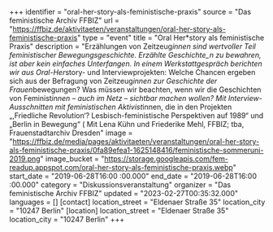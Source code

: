 +++
identifier = "oral-her-story-als-feministische-praxis"
source = "Das feministische Archiv FFBIZ"
url = "https://ffbiz.de/aktivitaeten/veranstaltungen/oral-her-story-als-feministische-praxis"
type = "event"
title = "Oral Her*​story als feministische Praxis"
description = "Erzählungen von Zeitzeug*innen sind wertvoller Teil feministischer Bewegungsgeschichte. Erzählte Geschichte_n zu bewahren, ist aber kein einfaches Unterfangen. In einem Werkstattgespräch berichten wir aus Oral-Her*story- und Interviewprojekten: Welche Chancen ergeben sich aus der Befragung von Zeitzeug*innen zur Geschichte der Frauen*bewegungen? Was müssen wir beachten, wenn wir die Geschichten von Feminist*innen – auch im Netz – sichtbar machen wollen?
Mit Interview-Ausschnitten mit feministischen Aktivist*innen, die in den Projekten „,Friedliche Revolution‘? Lesbisch-feministische Perspektiven auf 1989“ und „Berlin in Bewegung“ (
Mit Lena Kühn und Friederike Mehl, FFBIZ; tba, Frauenstadtarchiv Dresden"
image = "https://ffbiz.de/media/pages/aktivitaeten/veranstaltungen/oral-her-story-als-feministische-praxis/0fa89efea1-1625148416/feministische-sommeruni-2019.png"
image_bucket = "https://storage.googleapis.com/fem-readup.appspot.com/oral-her-story-als-feministische-praxis.webp"
start_date = "2019-06-28T16:00 :00.000"
end_date = "2019-06-28T16:00 :00.000"
category = "Diskussionsveranstaltung"
organizer = "Das feministische Archiv FFBIZ"
updated = "2023-02-27T00:35:32.000"
languages = []
[contact]
location_street = "Eldenaer Straße 35"
location_city = "10247 Berlin"
[location]
location_street = "Eldenaer Straße 35"
location_city = "10247 Berlin"
+++